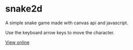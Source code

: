 # snake2d
A simple snake game made with canvas api and javascript.

Use the keyboard arrow keys to move the character.

[View online](https://thiagowfer.github.io/snake2d/)
